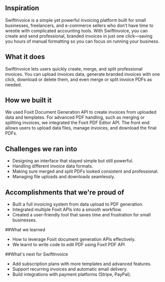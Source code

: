 ## Inspiration
SwiftInvoice is a simple yet powerful invoicing platform built for small businesses, freelancers, and e-commerce sellers who don’t have time to wrestle with complicated accounting tools. With SwiftInvoice, you can create and send professional, branded invoices in just one click—saving you hours of manual formatting so you can focus on running your business.

## What it does
SwiftInvoice lets users quickly create, merge, and split professional invoices. You can upload invoices data, generate branded invoices with one click, download or delete them, and even merge or split invoice PDFs as needed.

## How we built it
We used Foxit Document Generation API to create invoices from uploaded data and templates. For advanced PDF handling, such as merging or splitting invoices, we integrated the Foxit PDF Editor API. The front end allows users to upload data files, manage invoices, and download the final PDFs.

## Challenges we ran into
- Designing an interface that stayed simple but still powerful.
- Handling different invoice data formats.
- Making sure merged and split PDFs looked consistent and professional.
- Managing file uploads and downloads seamlessly.

## Accomplishments that we're proud of
- Built a full invoicing system from data upload to PDF generation.
- Integrated multiple Foxit APIs into a smooth workflow.
- Created a user-friendly tool that saves time and frustration for small businesses.

##What we learned
- How to leverage Foxit document generation APIs effectively.
- We learnt to write code to edit PDF using Foxit PDF API

##What's next for SwiftInvoice
- Add subscription plans with more templates and advanced features.
- Support recurring invoices and automatic email delivery.
- Build integrations with payment platforms (Stripe, PayPal).

